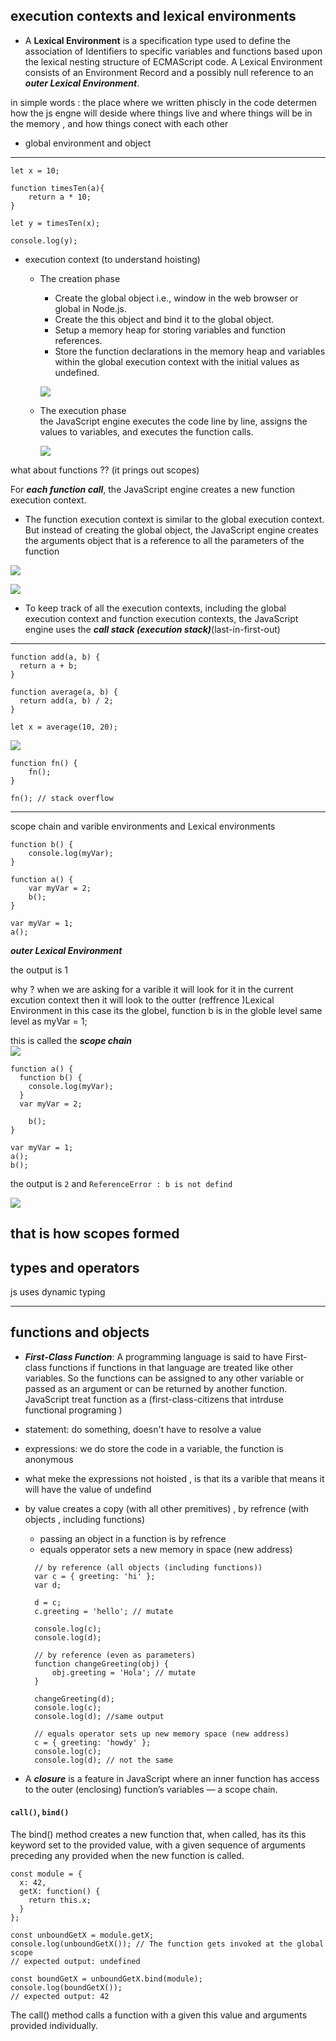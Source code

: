 
## execution contexts and lexical environments 

- A **Lexical Environment** is a specification type used to define the association of Identifiers to specific variables and functions based upon the lexical nesting structure of ECMAScript code. A Lexical Environment consists of an Environment Record and a possibly null reference to an ***outer Lexical Environment***.

in simple words : the place where we written phiscly in the code determen how the js engne will deside where things live and where things will be in the memory , and how things conect with each other 

- global environment and object 

---

```
let x = 10;

function timesTen(a){
    return a * 10;
}

let y = timesTen(x);

console.log(y);

```
- execution context (to understand hoisting)

  - The creation phase 
    - Create the global object i.e., window in the web browser or global in Node.js.
    - Create the this object and bind it to the global object.
    - Setup a memory heap for storing variables and function references.
    - Store the function declarations in the memory heap and variables within the global execution context with the initial values as undefined.

    ![](https://www.javascripttutorial.net/wp-content/uploads/2019/12/javascript-execution-context-global-execution-context-in-creation-phase.png)

  - The execution phase     
    the JavaScript engine executes the code line by line, assigns the values to variables, and executes the function calls.

    ![](https://www.javascripttutorial.net/wp-content/uploads/2019/12/javascript-execution-context-global-execution-context-in-execution-phase.png)

what about functions ?? (it prings out scopes)

For ***each function call***, the JavaScript engine creates a new function execution context.


- The function execution context is similar to the global execution context. But instead of creating the global object, the JavaScript engine creates the arguments object that is a reference to all the parameters of the function

![](https://www.javascripttutorial.net/wp-content/uploads/2019/12/javascript-execution-context-function-execution-context-in-creation-phase.png)

![](https://www.javascripttutorial.net/wp-content/uploads/2019/12/javascript-execution-context-function-execution-context-in-execution-phase.png)

- To keep track of all the execution contexts, including the global execution context and function execution contexts, the JavaScript engine uses the ***call stack (execution stack)***(last-in-first-out)

---

```
function add(a, b) {
  return a + b;
}

function average(a, b) {
  return add(a, b) / 2;
}

let x = average(10, 20);

```
![](https://www.javascripttutorial.net/wp-content/uploads/2019/12/JavaScript-Call-Stack.png)


```
function fn() {
    fn();
}

fn(); // stack overflow
```
---
scope chain and varible environments and Lexical environments 

```
function b() {
	console.log(myVar);
}

function a() {
	var myVar = 2;
	b();
}

var myVar = 1;
a();
```
***outer Lexical Environment*** 


the output is 1 

why ? 
when we are asking for a varible it will look for it in the current excution context then it will look to the outter  (reffrence )Lexical Environment in this case its the globel, function b is in the globle level same level as myVar = 1;    

this is called the ***scope chain***   
![](./000.PNG)

```
function a() {
  function b() {
    console.log(myVar);
  }
  var myVar = 2;
    
	b();
}

var myVar = 1;
a();
b();
```

the output is `2` and `ReferenceError : b is not defind `

![](./001.PNG)

that is how scopes formed 
---
## types and operators 

js uses dynamic typing 

---
## functions and objects 

- ***First-Class Function***: A programming language is said to have First-class functions if functions in that language are treated like other variables. So the functions can be assigned to any other variable or passed as an argument or can be returned by another function. JavaScript treat function as a (first-class-citizens that intrduse functional programing )

- statement: do something, doesn't have to resolve a value 
- expressions: we do store the code in a variable, the function is anonymous 

- what meke the expressions not hoisted , is that its a varible that means it will have the value of undefind 

- by value creates a copy (with all other premitives) , by refrence (with objects , including functions)
  - passing an object in a function is by refrence 
  - equals opperator sets a new memory in space (new address) 
  ```
    // by reference (all objects (including functions))
    var c = { greeting: 'hi' };
    var d;

    d = c;
    c.greeting = 'hello'; // mutate

    console.log(c);
    console.log(d);

    // by reference (even as parameters)
    function changeGreeting(obj) {
        obj.greeting = 'Hola'; // mutate   
    }

    changeGreeting(d);
    console.log(c);
    console.log(d); //same output

    // equals operator sets up new memory space (new address)
    c = { greeting: 'howdy' };
    console.log(c); 
    console.log(d); // not the same 
  ```


- A ***closure*** is a feature in JavaScript where an inner function has access to the outer (enclosing) function’s variables — a scope chain.   



#### `call()`, `bind()`

The bind() method creates a new function that, when called, has its this keyword set to the provided value, with a given sequence of arguments preceding any provided when the new function is called.

```
const module = {
  x: 42,
  getX: function() {
    return this.x;
  }
};

const unboundGetX = module.getX;
console.log(unboundGetX()); // The function gets invoked at the global scope
// expected output: undefined

const boundGetX = unboundGetX.bind(module);
console.log(boundGetX());
// expected output: 42

```


The call() method calls a function with a given this value and arguments provided individually.

